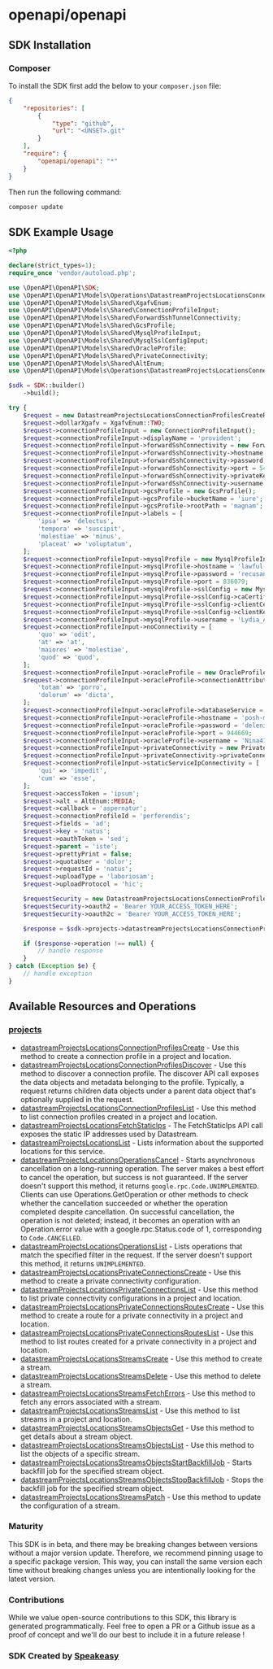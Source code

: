 # openapi/openapi

<!-- Start SDK Installation -->
## SDK Installation

### Composer

To install the SDK first add the below to your `composer.json` file:

```json
{
    "repositories": [
        {
            "type": "github",
            "url": "<UNSET>.git"
        }
    ],
    "require": {
        "openapi/openapi": "*"
    }
}
```

Then run the following command:

```bash
composer update
```
<!-- End SDK Installation -->

## SDK Example Usage
<!-- Start SDK Example Usage -->
```php
<?php

declare(strict_types=1);
require_once 'vendor/autoload.php';

use \OpenAPI\OpenAPI\SDK;
use \OpenAPI\OpenAPI\Models\Operations\DatastreamProjectsLocationsConnectionProfilesCreateRequest;
use \OpenAPI\OpenAPI\Models\Shared\XgafvEnum;
use \OpenAPI\OpenAPI\Models\Shared\ConnectionProfileInput;
use \OpenAPI\OpenAPI\Models\Shared\ForwardSshTunnelConnectivity;
use \OpenAPI\OpenAPI\Models\Shared\GcsProfile;
use \OpenAPI\OpenAPI\Models\Shared\MysqlProfileInput;
use \OpenAPI\OpenAPI\Models\Shared\MysqlSslConfigInput;
use \OpenAPI\OpenAPI\Models\Shared\OracleProfile;
use \OpenAPI\OpenAPI\Models\Shared\PrivateConnectivity;
use \OpenAPI\OpenAPI\Models\Shared\AltEnum;
use \OpenAPI\OpenAPI\Models\Operations\DatastreamProjectsLocationsConnectionProfilesCreateSecurity;

$sdk = SDK::builder()
    ->build();

try {
    $request = new DatastreamProjectsLocationsConnectionProfilesCreateRequest();
    $request->dollarXgafv = XgafvEnum::TWO;
    $request->connectionProfileInput = new ConnectionProfileInput();
    $request->connectionProfileInput->displayName = 'provident';
    $request->connectionProfileInput->forwardSshConnectivity = new ForwardSshTunnelConnectivity();
    $request->connectionProfileInput->forwardSshConnectivity->hostname = 'salty-stag.name';
    $request->connectionProfileInput->forwardSshConnectivity->password = 'nulla';
    $request->connectionProfileInput->forwardSshConnectivity->port = 544883;
    $request->connectionProfileInput->forwardSshConnectivity->privateKey = 'illum';
    $request->connectionProfileInput->forwardSshConnectivity->username = 'Henry.Mueller';
    $request->connectionProfileInput->gcsProfile = new GcsProfile();
    $request->connectionProfileInput->gcsProfile->bucketName = 'iure';
    $request->connectionProfileInput->gcsProfile->rootPath = 'magnam';
    $request->connectionProfileInput->labels = [
        'ipsa' => 'delectus',
        'tempora' => 'suscipit',
        'molestiae' => 'minus',
        'placeat' => 'voluptatum',
    ];
    $request->connectionProfileInput->mysqlProfile = new MysqlProfileInput();
    $request->connectionProfileInput->mysqlProfile->hostname = 'lawful-missionary.info';
    $request->connectionProfileInput->mysqlProfile->password = 'recusandae';
    $request->connectionProfileInput->mysqlProfile->port = 836079;
    $request->connectionProfileInput->mysqlProfile->sslConfig = new MysqlSslConfigInput();
    $request->connectionProfileInput->mysqlProfile->sslConfig->caCertificate = 'ab';
    $request->connectionProfileInput->mysqlProfile->sslConfig->clientCertificate = 'quis';
    $request->connectionProfileInput->mysqlProfile->sslConfig->clientKey = 'veritatis';
    $request->connectionProfileInput->mysqlProfile->username = 'Lydia_Aufderhar';
    $request->connectionProfileInput->noConnectivity = [
        'quo' => 'odit',
        'at' => 'at',
        'maiores' => 'molestiae',
        'quod' => 'quod',
    ];
    $request->connectionProfileInput->oracleProfile = new OracleProfile();
    $request->connectionProfileInput->oracleProfile->connectionAttributes = [
        'totam' => 'porro',
        'dolorum' => 'dicta',
    ];
    $request->connectionProfileInput->oracleProfile->databaseService = 'nam';
    $request->connectionProfileInput->oracleProfile->hostname = 'posh-muffin.com';
    $request->connectionProfileInput->oracleProfile->password = 'deleniti';
    $request->connectionProfileInput->oracleProfile->port = 944669;
    $request->connectionProfileInput->oracleProfile->username = 'Nina41';
    $request->connectionProfileInput->privateConnectivity = new PrivateConnectivity();
    $request->connectionProfileInput->privateConnectivity->privateConnectionName = 'molestiae';
    $request->connectionProfileInput->staticServiceIpConnectivity = [
        'qui' => 'impedit',
        'cum' => 'esse',
    ];
    $request->accessToken = 'ipsum';
    $request->alt = AltEnum::MEDIA;
    $request->callback = 'aspernatur';
    $request->connectionProfileId = 'perferendis';
    $request->fields = 'ad';
    $request->key = 'natus';
    $request->oauthToken = 'sed';
    $request->parent = 'iste';
    $request->prettyPrint = false;
    $request->quotaUser = 'dolor';
    $request->requestId = 'natus';
    $request->uploadType = 'laboriosam';
    $request->uploadProtocol = 'hic';

    $requestSecurity = new DatastreamProjectsLocationsConnectionProfilesCreateSecurity();
    $requestSecurity->oauth2 = 'Bearer YOUR_ACCESS_TOKEN_HERE';
    $requestSecurity->oauth2c = 'Bearer YOUR_ACCESS_TOKEN_HERE';

    $response = $sdk->projects->datastreamProjectsLocationsConnectionProfilesCreate($request, $requestSecurity);

    if ($response->operation !== null) {
        // handle response
    }
} catch (Exception $e) {
    // handle exception
}
```
<!-- End SDK Example Usage -->

<!-- Start SDK Available Operations -->
## Available Resources and Operations


### [projects](docs/projects/README.md)

* [datastreamProjectsLocationsConnectionProfilesCreate](docs/projects/README.md#datastreamprojectslocationsconnectionprofilescreate) - Use this method to create a connection profile in a project and location.
* [datastreamProjectsLocationsConnectionProfilesDiscover](docs/projects/README.md#datastreamprojectslocationsconnectionprofilesdiscover) - Use this method to discover a connection profile. The discover API call exposes the data objects and metadata belonging to the profile. Typically, a request returns children data objects under a parent data object that's optionally supplied in the request.
* [datastreamProjectsLocationsConnectionProfilesList](docs/projects/README.md#datastreamprojectslocationsconnectionprofileslist) - Use this method to list connection profiles created in a project and location.
* [datastreamProjectsLocationsFetchStaticIps](docs/projects/README.md#datastreamprojectslocationsfetchstaticips) - The FetchStaticIps API call exposes the static IP addresses used by Datastream.
* [datastreamProjectsLocationsList](docs/projects/README.md#datastreamprojectslocationslist) - Lists information about the supported locations for this service.
* [datastreamProjectsLocationsOperationsCancel](docs/projects/README.md#datastreamprojectslocationsoperationscancel) - Starts asynchronous cancellation on a long-running operation. The server makes a best effort to cancel the operation, but success is not guaranteed. If the server doesn't support this method, it returns `google.rpc.Code.UNIMPLEMENTED`. Clients can use Operations.GetOperation or other methods to check whether the cancellation succeeded or whether the operation completed despite cancellation. On successful cancellation, the operation is not deleted; instead, it becomes an operation with an Operation.error value with a google.rpc.Status.code of 1, corresponding to `Code.CANCELLED`.
* [datastreamProjectsLocationsOperationsList](docs/projects/README.md#datastreamprojectslocationsoperationslist) - Lists operations that match the specified filter in the request. If the server doesn't support this method, it returns `UNIMPLEMENTED`.
* [datastreamProjectsLocationsPrivateConnectionsCreate](docs/projects/README.md#datastreamprojectslocationsprivateconnectionscreate) - Use this method to create a private connectivity configuration.
* [datastreamProjectsLocationsPrivateConnectionsList](docs/projects/README.md#datastreamprojectslocationsprivateconnectionslist) - Use this method to list private connectivity configurations in a project and location.
* [datastreamProjectsLocationsPrivateConnectionsRoutesCreate](docs/projects/README.md#datastreamprojectslocationsprivateconnectionsroutescreate) - Use this method to create a route for a private connectivity in a project and location.
* [datastreamProjectsLocationsPrivateConnectionsRoutesList](docs/projects/README.md#datastreamprojectslocationsprivateconnectionsrouteslist) - Use this method to list routes created for a private connectivity in a project and location.
* [datastreamProjectsLocationsStreamsCreate](docs/projects/README.md#datastreamprojectslocationsstreamscreate) - Use this method to create a stream.
* [datastreamProjectsLocationsStreamsDelete](docs/projects/README.md#datastreamprojectslocationsstreamsdelete) - Use this method to delete a stream.
* [datastreamProjectsLocationsStreamsFetchErrors](docs/projects/README.md#datastreamprojectslocationsstreamsfetcherrors) - Use this method to fetch any errors associated with a stream.
* [datastreamProjectsLocationsStreamsList](docs/projects/README.md#datastreamprojectslocationsstreamslist) - Use this method to list streams in a project and location.
* [datastreamProjectsLocationsStreamsObjectsGet](docs/projects/README.md#datastreamprojectslocationsstreamsobjectsget) - Use this method to get details about a stream object.
* [datastreamProjectsLocationsStreamsObjectsList](docs/projects/README.md#datastreamprojectslocationsstreamsobjectslist) - Use this method to list the objects of a specific stream.
* [datastreamProjectsLocationsStreamsObjectsStartBackfillJob](docs/projects/README.md#datastreamprojectslocationsstreamsobjectsstartbackfilljob) - Starts backfill job for the specified stream object.
* [datastreamProjectsLocationsStreamsObjectsStopBackfillJob](docs/projects/README.md#datastreamprojectslocationsstreamsobjectsstopbackfilljob) - Stops the backfill job for the specified stream object.
* [datastreamProjectsLocationsStreamsPatch](docs/projects/README.md#datastreamprojectslocationsstreamspatch) - Use this method to update the configuration of a stream.
<!-- End SDK Available Operations -->

### Maturity

This SDK is in beta, and there may be breaking changes between versions without a major version update. Therefore, we recommend pinning usage
to a specific package version. This way, you can install the same version each time without breaking changes unless you are intentionally
looking for the latest version.

### Contributions

While we value open-source contributions to this SDK, this library is generated programmatically.
Feel free to open a PR or a Github issue as a proof of concept and we'll do our best to include it in a future release !

### SDK Created by [Speakeasy](https://docs.speakeasyapi.dev/docs/using-speakeasy/client-sdks)

